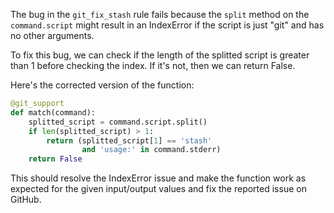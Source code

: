 The bug in the `git_fix_stash` rule fails because the `split` method on the `command.script` might result in an IndexError if the script is just "git" and has no other arguments.

To fix this bug, we can check if the length of the splitted script is greater than 1 before checking the index. If it's not, then we can return False.

Here's the corrected version of the function:

```python
@git_support
def match(command):
    splitted_script = command.script.split()
    if len(splitted_script) > 1:
        return (splitted_script[1] == 'stash'
                and 'usage:' in command.stderr)
    return False
```

This should resolve the IndexError issue and make the function work as expected for the given input/output values and fix the reported issue on GitHub.